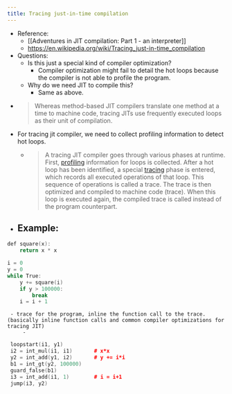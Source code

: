 ```yaml
---
title: Tracing just-in-time compilation
---
```

- Reference:
	 - [[Adventures in JIT compilation: Part 1 - an interpreter]]
	 - https://en.wikipedia.org/wiki/Tracing_just-in-time_compilation
- Questions:
	 - Is this just a special kind of compiler optimization?
		 - Compiler optimization might fail to detail the hot loops because the compiler is not able to profile the program.
	 - Why do we need JIT to compile this?
		 - Same as above.
- > Whereas method-based JIT compilers translate one method at a time to machine code, tracing JITs use frequently executed loops as their unit of compilation.
- For tracing jit compiler, we need to collect profiling information to detect hot loops.
	 - > A tracing JIT compiler goes through various phases at runtime. First, [profiling](https://en.wikipedia.org/wiki/Profiling_%28computer_programming%29) information for loops is collected. After a hot loop has been identified, a special [tracing](https://en.wikipedia.org/wiki/Tracing_%28software%29) phase is entered, which records all executed operations of that loop. This sequence of operations is called a trace. The trace is then optimized and compiled to machine code (trace). When this loop is executed again, the compiled trace is called instead of the program counterpart.
- Example:
	 - 
```c++
def square(x):
    return x * x

i = 0
y = 0
while True:
    y += square(i)
    if y > 100000:
        break
    i = i + 1
```
	 - trace for the program, inline the function call to the trace. (basically inline function calls and common compiler optimizations for tracing JIT)
		 - 
```c++
 loopstart(i1, y1)
 i2 = int_mul(i1, i1)		# x*x
 y2 = int_add(y1, i2)		# y += i*i
 b1 = int_gt(y2, 100000)
 guard_false(b1)
 i3 = int_add(i1, 1)		# i = i+1
 jump(i3, y2)
```
